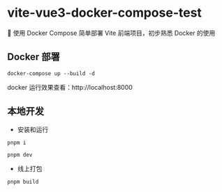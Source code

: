 # vite-vue3-docker-compose-test

🤯 使用 Docker Compose 简单部署 Vite 前端项目，初步熟悉 Docker 的使用

## Docker 部署

```
docker-compose up --build -d
```

docker 运行效果查看：http://localhost:8000


## 本地开发

* 安装和运行
```
pnpm i
```

```
pnpm dev
```

* 线上打包

```
pnpm build
```
